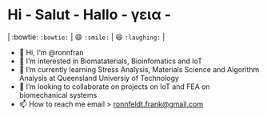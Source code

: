 
<!---
ronnfran/ronnfran is a ✨ special ✨ repository because its `README.md` (this file) appears on your GitHub profile.
You can click the Preview link to take a look at your changes.
--->
# Hi - Salut - Hallo - γεια -

| :bowtie: `:bowtie:` | :smile: `:smile:` | :laughing: `:laughing:` |

- 👋 Hi, I’m @ronnfran
- 👀 I’m interested in Biomataterials, Bioinfomatics and IoT
- 🌱 I’m currently learning Stress Analysis, Materials Science and Algorithm Analysis at Queensland Universiy of Technology
- 💞️ I’m looking to collaborate on projects on IoT and FEA on biomechanical systems
- 📫 How to reach me email > ronnfeldt.frank@gmail.com

